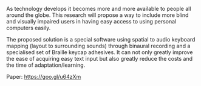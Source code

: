As technology develops it becomes more and more available to people all around the globe. This research will propose a way to include more blind and visually impaired users in having easy access to using personal computers easily.

The proposed solution is a special software using spatial to audio keyboard mapping (layout to surrounding sounds) through binaural recording and a specialised set of Braille keycap adhesives. It can not only greatly improve the ease of acquiring easy text input but also greatly reduce the costs and the time of adaptation/learning.


Paper: https://goo.gl/u64zXm